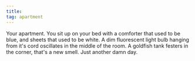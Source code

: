 ```yaml
---
title:
tag: apartment
---
```

Your apartment. You sit up on your bed with a comforter that used to be blue, and sheets that used to be white. A dim fluorescent light bulb hanging from it's cord oscillates in the middle of the room. A goldfish tank festers in the corner, that's a new smell. Just another damn day.
